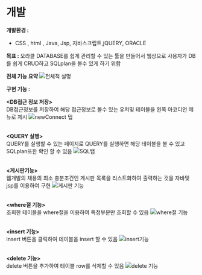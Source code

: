 <h1> 개발 </h1>

<b> 개발환경 :</b>
- CSS , html , Java, Jsp, 자바스크립트,jQUERY, ORACLE

<b> 목표 : </b>
오라클 DATABASE를 쉽게 관리할 수 있는 툴을 만들어서 웹상으로 사용자가 DB를 쉽게 CRUD하고 SQLplan을 볼수 있게 하기 위함

<b> 전체 기능 요약 </b> 
![전체적 설명](https://user-images.githubusercontent.com/71125201/174475235-047702f7-79a5-482b-8068-5b8585764d18.png)

<b> 구현 기능 : </b> 

<b><DB접근 정보 저장></b><br>
DB접근정보를 저장하여 해당 접근정보로 볼수 있는 유저및 테이블을 왼쪽 아코디언 메뉴로 제시
![newConnect 탭](https://user-images.githubusercontent.com/71125201/174471926-60c9948e-e878-42e8-9124-78f5d015484f.gif)
<br><br>

<b><QUERY 실행></b><br>
QUERY를 실행할 수 있는 페이지로 QUERY를 실행하면 해당 테이블을 볼 수 있고 SQLplan또한 확인 할 수 있음
![SQL탭](https://user-images.githubusercontent.com/71125201/174471934-c8d853f0-f0ed-4968-a1b2-e8a1e2aee86e.gif)
<br><br>

<b><게시판기능></b><br>
웹개발의 채용의 최소 충분조건인 게시판 목록을 리스트화하여 출력하는 것을 자바및 jsp를 이용하여 구현
![게시판 기능](https://user-images.githubusercontent.com/71125201/174472064-50b6f377-4f1d-4c64-9add-280a2770cdfb.gif)
<br><br>

<b><where절 기능></b><br>
조회한 테이블을 where절을 이용하여 특정부분만 조회할 수 있음
![where절 기능](https://user-images.githubusercontent.com/71125201/174472021-636944a2-3313-4256-8d5d-89242b436059.gif)
<br><br>

<b><insert 기능></b><br>
insert 버튼을 클릭하여 테이블을 insert 할 수 있음
![insert기능](https://user-images.githubusercontent.com/71125201/174471907-611fcaea-ce03-4d89-afcb-bcae5f8c9cf9.gif)
<br><br>

<b><delete 기능></b><br>
delete 버튼을 추가하여 테이블 row를 삭제할 수 있음
![delete 기능](https://user-images.githubusercontent.com/71125201/174471888-42f67c76-52f5-4fe2-a127-3acfb4cd3811.gif)
<br><br>




